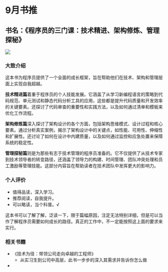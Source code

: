 # 9月书推



## 书名：《程序员的三门课：技术精进、架构修炼、管理探秘》

![](https://img1.doubanio.com/view/subject/s/public/s33488890.jpg)

### 大致介绍
这本书为程序员提供了一个全面的成长框架，旨在帮助他们在技术、架构和管理层面上实现自我超越。

**技术精进篇**着重于程序员的个人技能发展。它涵盖了从学习新编程语言的策略到代码规范、单元测试和静态代码分析工具的应用，这些都是提升代码质量和开发效率的关键要素。还探讨了代码审查的重要性和实践方法，以及如何通过清单和模板来优化工作流程。

**架构修炼篇**深入探讨了架构设计的各个方面，包括架构思维模式、设计过程和核心要素。通过分析真实案例，揭示了架构设计中的关键点，如性能、可用性、伸缩性和扩展性。还讨论了如何在设计中内建质量，以及如何通过监控和应急处置来保障系统的稳定性。

**管理探秘篇**则是为那些有志于技术管理的程序员准备的。它不仅提供了从技术专家到技术领导者的转变路径，还涵盖了领导力的构建、时间管理、团队冲突处理和员工激励等管理技能。这部分内容旨在帮助读者在技术团队中发挥更大的影响力。

### 个人评价
- 值得品读，深入学习。
- 推荐阅读，自我提升。
- 可以略读，当个科普。√

这本书可以了解了解，泛读一下，限于篇幅原因，注定无法特别详细，但是可以当作了解程序员需要如何成长的路径。真正的工作中，不一定能按照这上面的要求来实行。

### 相关书籍
- 《技术为径：带领公司走向卓越的工程师》
	- 从实习生到公司中高层，此书一步步的深入其需求并告诉你怎么做
- 
